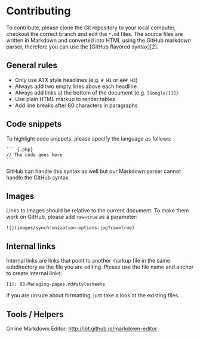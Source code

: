# Contributing

To contribute, please clone the Git repository to your local computer, checkout
the correct branch and edit the `*.md` files. The source files are written in
Markdown and converted into HTML using the GitHub markdown parser, therefore you
can use the [GitHub flavored syntax][2].


## General rules

* Only use ATX style headlines (e.g. `# H1` or `### H3`)
* Always add two empty lines above each headline
* Always add links at the bottom of the document (e.g. `[Google][1]`)
* Use plain HTML markup to render tables
* Add line breaks after 80 characters in paragraphs


## Code snippets

To highlight code snippets, please specify the language as follows:

    ``` {.php}
    // The code goes here
    ```

GitHub can handle this syntax as well but our Markdown parser cannot handle the
GitHub syntax.


## Images

Links to images should be relative to the current document. To make them work on
GitHub, please add `raw=true` as a parameter:

    ![](images/synchronization-options.jpg?raw=true)


## Internal links

Internal links are links that point to another markup file in the same
subdirectory as the file you are editing. Please use the file name and anchor
to create internal links:

    [1]: 03-Managing-pages.md#stylesheets

If you are unsure about formatting, just take a look at the existing files.


## Tools / Helpers

Online Markdown Editor: http://jbt.github.io/markdown-editor
